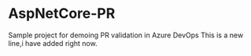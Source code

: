 # AspNetCore-PR
Sample project for demoing PR validation in Azure DevOps
This is a new line,i have added right now.
